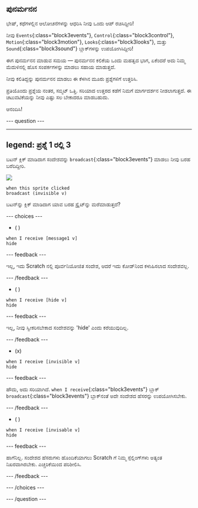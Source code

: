 ## ಪುನರ್ಮನನ

ಭೇಷ್, ಕಥೆಗಳಲ್ಲಿನ ಆಲೋಚನೆಗಳನ್ನು ಆಧರಿಸಿ ನೀವು ಒಂದು ಆಪ್‌ ರಚಿಸಿದ್ದೀರಿ!

ನೀವು `Events`{:class="block3events"}, `Control`{:class="block3control"}, `Motion`{:class="block3motion"}, `Looks`{:class="block3looks"}, ಮತ್ತು `Sound`{:class="block3sound"} ಬ್ಲಾಕ್‌ಗಳನ್ನು ಉಪಯೋಗಿಸಿದ್ದೀರಿ!

ಈಗ ಪುನರ್ಮನನ ಮಾಡುವ ಸಮಯ — ಪುನರ್ಮನನ ಕಲಿಕೆಯ ಒಂದು ಮಹತ್ವದ ಭಾಗ, ಏಕೆಂದರೆ ಅದು ನಿಮ್ಮ ಮೆದುಳಿನಲ್ಲಿ ಹೊಸ ಸಂಪರ್ಕಗಳನ್ನು ಮಾಡಲು ಸಹಾಯ ಮಾಡುತ್ತದೆ.

ನೀವು ಕಲಿತಿದ್ದನ್ನು ಪುನರ್ಮನನ ಮಾಡಲು ಈ ಕೆಳಗಿನ ಮೂರು ಪ್ರಶ್ನೆಗಳಿಗೆ ಉತ್ತರಿಸಿ.

ಪ್ರತಿಯೊಂದು ಪ್ರಶ್ನೆಯ ನಂತರ, ಸಬ್ಮಿಟ್‌ ಒತ್ತಿ. ಸರಿಯಾದ ಉತ್ತರದ ಕಡೆಗೆ ನಿಮಗೆ ಮಾರ್ಗದರ್ಶನ ನೀಡಲಾಗುತ್ತದೆ. ಈ ಚಟುವಟಿಕೆಯನ್ನು ನೀವು ಎಷ್ಟು ಸಲ ಬೇಕಾದರೂ ಮಾಡಬಹುದು.

ಆನಂದಿಸಿ!

--- question ---

---
legend: ಪ್ರಶ್ನೆ 1 ರಲ್ಲಿ 3
---

ಬಟನ್‌ ಕ್ಲಿಕ್‌ ಮಾಡಿದಾಗ ಸಂದೇಶವನ್ನು `broadcast`{:class="block3events"} ಮಾಡಲು ನೀವು ಬರಹ ಬರೆದಿದ್ದೀರಿ.

![](images/button-icon.png)

```blocks3
when this sprite clicked
broadcast (invisible v)
```

ಬಟನ್‌ನ್ನು ಕ್ಲಿಕ್ ಮಾಡಿದಾಗ ಯಾವ ಬರಹ ಸ್ಪ್ರೈಟ್‌ನ್ನು ಮರೆಮಾಡುತ್ತದೆ?

--- choices ---

- ( )

```blocks3
when I receive [message1 v]
hide
```

 --- feedback ---

 ಇಲ್ಲ, ಇದು Scratch ನಲ್ಲಿ ಪೂರ್ವನಿಯೋಜಿತ ಸಂದೇಶ, ಆದರೆ ಇದು ಕೋಡ್‌ನಿಂದ ಕಳುಹಿಸಲಾದ ಸಂದೇಶವಲ್ಲ.

 --- /feedback ---

- ( )

```blocks3
when I receive [hide v]
hide
```

 --- feedback ---

 ಇಲ್ಲ, ನೀವು ಸ್ವೀಕರಿಸಬೇಕಾದ ಸಂದೇಶವನ್ನು 'hide' ಎಂದು ಕರೆಯುವುದಿಲ್ಲ.

 --- /feedback ---

- (x)

```blocks3
when I receive [invisible v]
hide
```

 --- feedback ---

ಹೌದು, ಅದು ಸರಿಯಾಗಿದೆ. `when I receive`{:class="block3events"} ಬ್ಲಾಕ್‌ `broadcast`{:class="block3events"} ಬ್ಲಾಕ್‌ನಂತೆ ಅದೇ ಸಂದೇಶದ ಹೆಸರನ್ನು ಉಪಯೋಗಿಸಬೇಕು.

 --- /feedback ---

- ( )

```blocks3
when I receive [invisable v]
hide
```

 --- feedback ---

 ಹಾಗೆನಿಲ್ಲ. ಸಂದೇಶದ ಹೆಸರುಗಳು ಹೊಂದಿಕೆಯಾಗಲು Scratch ಗೆ ನಿಮ್ಮ ಸ್ಪೆಲ್ಲಿಂಗ್‌ಗಳು ಅತ್ಯಂತ ನಿಖರವಾಗಿರಬೇಕು. ಎಚ್ಚರಿಕೆಯಿಂದ ಪರಿಶೀಲಿಸಿ.

 --- /feedback ---

--- /choices ---

--- /question ---
